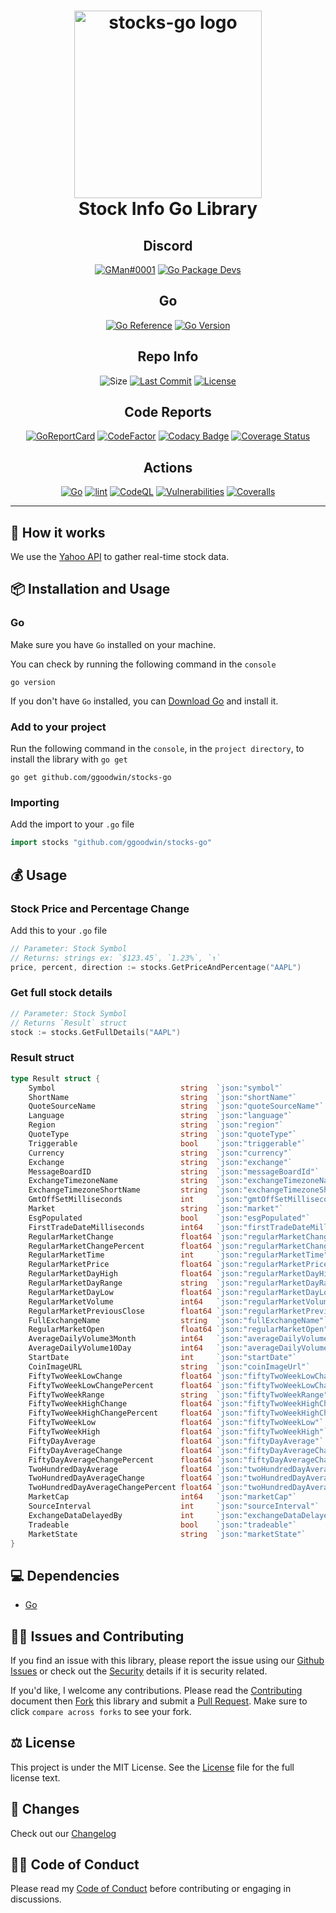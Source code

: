 <div align="center">
	<h1><img alt="stocks-go logo" src="https://github.com/ggoodwin/stocks-go/blob/master/nyse.png" height="300" /><br />
		Stock Info Go Library
	</h1>

<h2>Discord</h2>

[![GMan#0001](https://dcbadge.vercel.app/api/shield/179795086543028224)](https://discord.id/?prefill=179795086543028224) [![Go Package Devs](https://dcbadge.vercel.app/api/server/jwEYR2Dume)](https://discord.gg/jwEYR2Dume)

<h2>Go</h2>

[![Go Reference](https://pkg.go.dev/badge/ggoodwin/stocks-go.svg)](https://pkg.go.dev/github.com/ggoodwin/stocks-go) [![Go Version](https://img.shields.io/github/go-mod/go-version/ggoodwin/stocks-go)](https://go.dev/doc/go1.19)

<h2>Repo Info</h2>

![Size](https://img.shields.io/github/languages/code-size/ggoodwin/stocks-go) [![Last Commit](https://img.shields.io/github/last-commit/ggoodwin/stocks-go)](https://github.com/ggoodwin/stocks-go/commits/master) [![License](https://img.shields.io/github/license/ggoodwin/stocks-go)](https://github.com/ggoodwin/stocks-go/blob/master/LICENSE.md)

<h2>Code Reports</h2>

[![GoReportCard](https://goreportcard.com/badge/github.com/ggoodwin/stocks-go)](https://goreportcard.com/report/github.com/ggoodwin/stocks-go) [![CodeFactor](https://www.codefactor.io/repository/github/ggoodwin/stocks-go/badge)](https://www.codefactor.io/repository/github/ggoodwin/stocks-go) [![Codacy Badge](https://app.codacy.com/project/badge/Grade/17f51d3e54264211b19220ce470783ae)](https://app.codacy.com/gh/ggoodwin/stocks-go/dashboard) [![Coverage Status](https://coveralls.io/repos/github/ggoodwin/stocks-go/badge.svg?branch=master)](https://coveralls.io/github/ggoodwin/stocks-go?branch=master)

<h2>Actions</h2>

[![Go](https://github.com/ggoodwin/stocks-go/actions/workflows/go.yml/badge.svg?branch=master)](https://github.com/ggoodwin/stocks-go/actions/workflows/go.yml) [![lint](https://github.com/ggoodwin/stocks-go/actions/workflows/lint.yml/badge.svg?branch=master)](https://github.com/ggoodwin/stocks-go/actions/workflows/lint.yml) [![CodeQL](https://github.com/ggoodwin/stocks-go/actions/workflows/github-code-scanning/codeql/badge.svg?branch=master)](https://github.com/ggoodwin/stocks-go/actions/workflows/github-code-scanning/codeql) [![Vulnerabilities](https://github.com/ggoodwin/stocks-go/actions/workflows/vulnerabilities.yml/badge.svg?branch=master)](https://github.com/ggoodwin/stocks-go/actions/workflows/vulnerabilities.yml) [![Coveralls](https://github.com/ggoodwin/stocks-go/actions/workflows/coveralls.yml/badge.svg?branch=master)](https://github.com/ggoodwin/stocks-go/actions/workflows/coveralls.yml)

</div>
<hr/>

## 🌟 How it works

We use the [Yahoo API] to gather real-time stock data.

## 📦 Installation and Usage

### Go

Make sure you have `Go` installed on your machine.

You can check by running the following command in the `console`

```plain
go version
```

If you don't have `Go` installed, you can [Download Go] and install it.

### Add to your project

Run the following command in the `console`, in the `project directory`, to install the library with `go get`

```plain
go get github.com/ggoodwin/stocks-go
```

### Importing

Add the import to your `.go` file

```go
import stocks "github.com/ggoodwin/stocks-go"
```

## 💰 Usage

### Stock Price and Percentage Change

Add this to your `.go` file

```go
// Parameter: Stock Symbol
// Returns: strings ex: `$123.45`, `1.23%`, `↑`
price, percent, direction := stocks.GetPriceAndPercentage("AAPL")
```

### Get full stock details

```go
// Parameter: Stock Symbol
// Returns `Result` struct
stock := stocks.GetFullDetails("AAPL")
```

### Result struct

```go
type Result struct {
	Symbol                            string  `json:"symbol"`
	ShortName                         string  `json:"shortName"`
	QuoteSourceName                   string  `json:"quoteSourceName"`
	Language                          string  `json:"language"`
	Region                            string  `json:"region"`
	QuoteType                         string  `json:"quoteType"`
	Triggerable                       bool    `json:"triggerable"`
	Currency                          string  `json:"currency"`
	Exchange                          string  `json:"exchange"`
	MessageBoardID                    string  `json:"messageBoardId"`
	ExchangeTimezoneName              string  `json:"exchangeTimezoneName"`
	ExchangeTimezoneShortName         string  `json:"exchangeTimezoneShortName"`
	GmtOffSetMilliseconds             int     `json:"gmtOffSetMilliseconds"`
	Market                            string  `json:"market"`
	EsgPopulated                      bool    `json:"esgPopulated"`
	FirstTradeDateMilliseconds        int64   `json:"firstTradeDateMilliseconds"`
	RegularMarketChange               float64 `json:"regularMarketChange"`
	RegularMarketChangePercent        float64 `json:"regularMarketChangePercent"`
	RegularMarketTime                 int     `json:"regularMarketTime"`
	RegularMarketPrice                float64 `json:"regularMarketPrice"`
	RegularMarketDayHigh              float64 `json:"regularMarketDayHigh"`
	RegularMarketDayRange             string  `json:"regularMarketDayRange"`
	RegularMarketDayLow               float64 `json:"regularMarketDayLow"`
	RegularMarketVolume               int64   `json:"regularMarketVolume"`
	RegularMarketPreviousClose        float64 `json:"regularMarketPreviousClose"`
	FullExchangeName                  string  `json:"fullExchangeName"`
	RegularMarketOpen                 float64 `json:"regularMarketOpen"`
	AverageDailyVolume3Month          int64   `json:"averageDailyVolume3Month"`
	AverageDailyVolume10Day           int64   `json:"averageDailyVolume10Day"`
	StartDate                         int     `json:"startDate"`
	CoinImageURL                      string  `json:"coinImageUrl"`
	FiftyTwoWeekLowChange             float64 `json:"fiftyTwoWeekLowChange"`
	FiftyTwoWeekLowChangePercent      float64 `json:"fiftyTwoWeekLowChangePercent"`
	FiftyTwoWeekRange                 string  `json:"fiftyTwoWeekRange"`
	FiftyTwoWeekHighChange            float64 `json:"fiftyTwoWeekHighChange"`
	FiftyTwoWeekHighChangePercent     float64 `json:"fiftyTwoWeekHighChangePercent"`
	FiftyTwoWeekLow                   float64 `json:"fiftyTwoWeekLow"`
	FiftyTwoWeekHigh                  float64 `json:"fiftyTwoWeekHigh"`
	FiftyDayAverage                   float64 `json:"fiftyDayAverage"`
	FiftyDayAverageChange             float64 `json:"fiftyDayAverageChange"`
	FiftyDayAverageChangePercent      float64 `json:"fiftyDayAverageChangePercent"`
	TwoHundredDayAverage              float64 `json:"twoHundredDayAverage"`
	TwoHundredDayAverageChange        float64 `json:"twoHundredDayAverageChange"`
	TwoHundredDayAverageChangePercent float64 `json:"twoHundredDayAverageChangePercent"`
	MarketCap                         int64   `json:"marketCap"`
	SourceInterval                    int     `json:"sourceInterval"`
	ExchangeDataDelayedBy             int     `json:"exchangeDataDelayedBy"`
	Tradeable                         bool    `json:"tradeable"`
	MarketState                       string  `json:"marketState"`
}
```

## 💻 Dependencies

- [Go]

## 🙇‍♂️ Issues and Contributing

If you find an issue with this library, please report the issue using our [Github Issues] or check out the [Security] details if it is security related.

If you'd like, I welcome any contributions. Please read the [Contributing] document then [Fork] this library and submit a [Pull Request]. Make sure to click `compare across forks` to see your fork.

## ⚖️ License

This project is under the MIT License. See the [License] file for the full license text.

## 📜 Changes

Check out our [Changelog]

## 👍🏻 Code of Conduct

Please read my [Code of Conduct] before contributing or engaging in discussions.

<!-- Links -->
[LICENSE]: https://github.com/ggoodwin/stocks-go/blob/master/LICENSE.md
[CHANGELOG]: https://github.com/ggoodwin/stocks-go/blob/master/CHANGELOG.md
[SECURITY]: https://github.com/ggoodwin/stocks-go/blob/master/SECURITY.md
[FORK]: https://github.com/ggoodwin/stocks-go/fork
[PULL REQUEST]: https://github.com/ggoodwin/stocks-go/compare
[CODE OF CONDUCT]: https://github.com/ggoodwin/stocks-go/blob/master/CODE_OF_CONDUCT.md
[CONTRIBUTING]: https://github.com/ggoodwin/stocks-go/blob/master/CONTRIBUTING.md
[GITHUB ISSUES]: https://github.com/ggoodwin/stocks-go/issues
[YAHOO API]: https://finance.yahoo.com/most-active
[GO]: https://go.dev/
[DOWNLOAD GO]: https://go.dev/dl/
